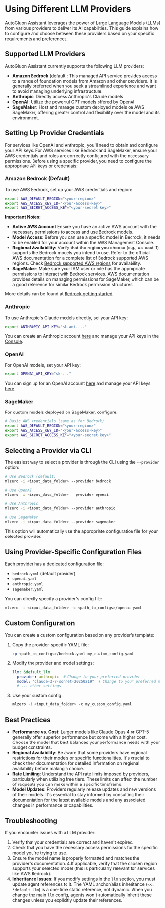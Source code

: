 # Using Different LLM Providers

AutoGluon Assistant leverages the power of Large Language Models (LLMs) from various providers to deliver its AI capabilities. This guide explains how to configure and choose between these providers based on your specific requirements and preferences.

## Supported LLM Providers

AutoGluon Assistant currently supports the following LLM providers:

- **Amazon Bedrock** (default): This managed API service provides access to a range of foundation models from Amazon and other providers.  It is generally preferred when you seek a streamlined experience and want to avoid managing underlying infrastructure.
- **Anthropic**: Directly access Anthropic's Claude models
- **OpenAI**: Utilize the powerful GPT models offered by OpenAI
- **SageMaker**: Host and manage custom deployed models on AWS SageMaker, offering greater control and flexibility over the model and its environment. 


## Setting Up Provider Credentials

For services like OpenAI and Anthropic, you'll need to obtain and configure your API keys. For AWS services like Bedrock and SageMaker, ensure your AWS credentials and roles are correctly configured with the necessary permissions. Before using a specific provider, you need to configure the appropriate API keys or credentials:

### Amazon Bedrock (Default)

To use AWS Bedrock, set up your AWS credentials and region:

```bash
export AWS_DEFAULT_REGION="<your-region>"
export AWS_ACCESS_KEY_ID="<your-access-key>"
export AWS_SECRET_ACCESS_KEY="<your-secret-key>"
```

**Important Notes:**

- **Active AWS Account** Ensure you have an active AWS account with the necessary permissions to access and use Bedrock models.
- **Model Access**: Before you can use a specific model in Bedrock, it needs to be enabled for your account within the AWS Management Console.
- **Regional Availability**: Verify that the region you choose (e.g., us-east-1) supports the Bedrock models you intend to use. Refer to the official AWS documentation for a complete list of Bedrock supported AWS regions. Check [Bedrock supported AWS regions](https://docs.aws.amazon.com/bedrock/latest/userguide/models-regions.html) for availability.
- **SageMaker**: Make sure your IAM user or role has the appropriate permissions to interact with Bedrock services. AWS documentation provides details on managing permissions for SageMaker, which can be a good reference for similar Bedrock permission structures.

More details can be found at [Bedrock getting started](https://docs.aws.amazon.com/bedrock/latest/userguide/getting-started.html)

### Anthropic

To use Anthropic's Claude models directly, set your API key:

```bash
export ANTHROPIC_API_KEY="sk-ant-..."
```

You can create an Anthropic account [here](https://console.anthropic.com/) and manage your API keys in the [Console](https://console.anthropic.com/keys).

### OpenAI

For OpenAI models, set your API key:

```bash
export OPENAI_API_KEY="sk-..."
```

You can sign up for an OpenAI account [here](https://platform.openai.com/) and manage your API keys [here](https://platform.openai.com/account/api-keys).

### SageMaker

For custom models deployed on SageMaker, configure:

```bash
# Basic AWS credentials (same as for Bedrock)
export AWS_DEFAULT_REGION="<your-region>"
export AWS_ACCESS_KEY_ID="<your-access-key>"
export AWS_SECRET_ACCESS_KEY="<your-secret-key>"
```

## Selecting a Provider via CLI

The easiest way to select a provider is through the CLI using the `--provider` option:

```bash
# Use Bedrock (default)
mlzero -i <input_data_folder> --provider bedrock

# Use OpenAI
mlzero -i <input_data_folder> --provider openai

# Use Anthropic
mlzero -i <input_data_folder> --provider anthropic

# Use SageMaker
mlzero -i <input_data_folder> --provider sagemaker
```

This option will automatically use the appropriate configuration file for your selected provider.

## Using Provider-Specific Configuration Files

Each provider has a dedicated configuration file:

- `bedrock.yaml` (default provider)
- `openai.yaml`
- `anthropic.yaml`
- `sagemaker.yaml`

You can directly specify a provider's config file:

```bash
mlzero -i <input_data_folder> -c <path_to_configs>/openai.yaml
```

## Custom Configuration

You can create a custom configuration based on any provider's template:

1. Copy the provider-specific YAML file:
   ```bash
   cp <path_to_configs>/bedrock.yaml my_custom_config.yaml
   ```

2. Modify the provider and model settings:
   ```yaml
   llm: &default_llm
     provider: anthropic  # Change to your preferred provider
     model: "claude-3-7-sonnet-20250219"  # Change to your preferred model
     # ... other settings
   ```

3. Use your custom config:
   ```bash
   mlzero -i <input_data_folder> -c my_custom_config.yaml
   ```


## Best Practices

- **Performance vs. Cost**: Larger models like Claude Opus 4 or GPT-5 generally offer superior performance but come with a higher cost. Choose the model that best balances your performance needs with your budget constraints.
- **Regional Availability**: Be aware that some providers have regional restrictions for their models or specific functionalities. It's crucial to check their documentation for detailed information on regional availability before making a choice.
- **Rate Limiting**: Understand the API rate limits imposed by providers, particularly when utilizing free tiers. These limits can affect the number of requests you can make within a specific timeframe.
- **Model Updates**: Providers regularly release updates and new versions of their models. It's essential to stay informed by consulting their documentation for the latest available models and any associated changes in performance or capabilities.

## Troubleshooting

If you encounter issues with a LLM provider:

1. Verify that your credentials are correct and haven't expired.
2. Check that you have the necessary access permissions for the specific model you're trying to use.
3. Ensure the model name is properly formatted and matches the provider's documentation.
4.If applicable, verify that the chosen region supports your selected model (this is particularly relevant for services like AWS Bedrock).
5. **Inheritance Issues**: If you modify settings in the `llm` section, you must update agent references to it. The YAML anchor/alias inheritance (`<<: *default_llm`) is a one-time static reference, not dynamic. When you change the main `llm` config, agents won't automatically inherit these changes unless you explicitly update their references.